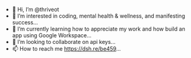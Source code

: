 - 👋 Hi, I’m @thriveot
- 👀 I’m interested in coding, mental health & wellness, and manifesting success...
- 🌱 I’m currently learning how to appreciate my work and how build an app using Google Workspace...
- 💞️ I’m looking to collaborate on api keys...
- 📫 How to reach me https://dsh.re/be459...

<!---
thriveot/thriveot is a ✨ special ✨ repository because its `README.md` (this file) appears on your GitHub profile.
You can click the Preview link to take a look at your changes.
--->
